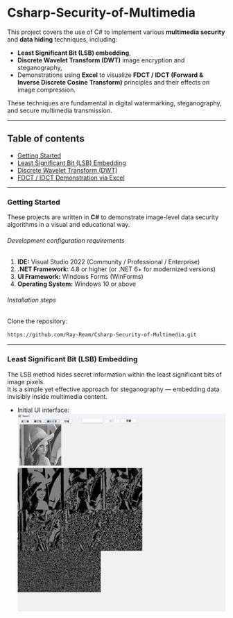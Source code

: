 # Csharp-Security-of-Multimedia  

This project covers the use of C# to implement various **multimedia security** and **data hiding** techniques, including:  
- **Least Significant Bit (LSB) embedding**,  
- **Discrete Wavelet Transform (DWT)** image encryption and steganography,  
- Demonstrations using **Excel** to visualize **FDCT / IDCT (Forward & Inverse Discrete Cosine Transform)** principles and their effects on image compression.  

These techniques are fundamental in digital watermarking, steganography, and secure multimedia transmission.

---

## Table of contents  
- [Getting Started](#getting-started)  
- [Least Significant Bit (LSB) Embedding](#least-significant-bit-lsb-embedding)  
- [Discrete Wavelet Transform (DWT)](#discrete-wavelet-transform-dwt)  
- [FDCT / IDCT Demonstration via Excel](#fdct--idct-demonstration-via-excel)  

---

### Getting Started  
These projects are written in **C#** to demonstrate image-level data security algorithms in a visual and educational way.

###### Development configuration requirements  
1. **IDE:** Visual Studio 2022 (Community / Professional / Enterprise)  
2. **.NET Framework:** 4.8 or higher (or .NET 6+ for modernized versions)  
3. **UI Framework:** Windows Forms (WinForms)  
4. **Operating System:** Windows 10 or above  

###### Installation steps  
Clone the repository:  
```sh
https://github.com/Ray-Ream/Csharp-Security-of-Multimedia.git
```

---

### Least Significant Bit (LSB) Embedding  
The LSB method hides secret information within the least significant bits of image pixels.  
It is a simple yet effective approach for steganography — embedding data invisibly inside multimedia content.  
- Initial UI interface:
![image](https://github.com/Ray-Ream/Csharp-Security-of-Multimedia/blob/main/images/LSB.jpg)
